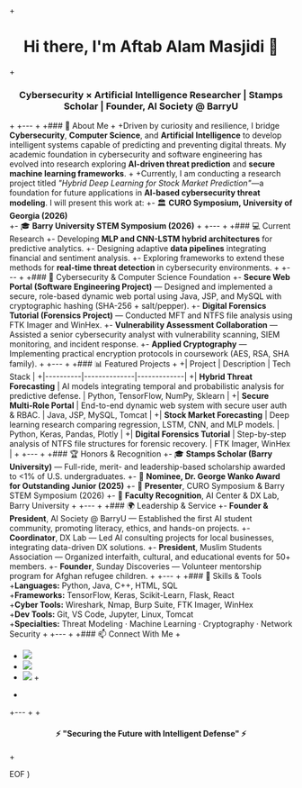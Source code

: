 
+<h1 align="center">Hi there, I'm <strong>Aftab Alam Masjidi</strong> 👋</h1>
+<h3 align="center">Cybersecurity × Artificial Intelligence Researcher | Stamps Scholar | Founder, AI Society @ BarryU</h3>
+
+---
+
+### 🧠 About Me
+
+Driven by curiosity and resilience, I bridge **Cybersecurity**, **Computer Science**, and **Artificial Intelligence** to develop intelligent systems capable of predicting and preventing digital threats. My academic foundation in cybersecurity and software engineering has evolved into research exploring **AI-driven threat prediction** and **secure machine learning frameworks**.
+
+Currently, I am conducting a research project titled *"Hybrid Deep Learning for Stock Market Prediction"*—a foundation for future applications in **AI-based cybersecurity threat modeling**. I will present this work at:
+- 🏛️ **CURO Symposium, University of Georgia (2026)**  
+- 🎓 **Barry University STEM Symposium (2026)**
+
+---
+
+### 💻 Current Research
+- Developing **MLP and CNN-LSTM hybrid architectures** for predictive analytics.
+- Designing adaptive **data pipelines** integrating financial and sentiment analysis.
+- Exploring frameworks to extend these methods for **real-time threat detection** in cybersecurity environments.
+
+---
+
+### 🔐 Cybersecurity & Computer Science Foundation
+- **Secure Web Portal (Software Engineering Project)** — Designed and implemented a secure, role-based dynamic web portal using Java, JSP, and MySQL with cryptographic hashing (SHA-256 + salt/pepper).
+- **Digital Forensics Tutorial (Forensics Project)** — Conducted MFT and NTFS file analysis using FTK Imager and WinHex.
+- **Vulnerability Assessment Collaboration** — Assisted a senior cybersecurity analyst with vulnerability scanning, SIEM monitoring, and incident response.
+- **Applied Cryptography** — Implementing practical encryption protocols in coursework (AES, RSA, SHA family).
+
+---
+
+### 📊 Featured Projects
+
+| Project | Description | Tech Stack |
+|----------|--------------|-------------|
+| **Hybrid Threat Forecasting** | AI models integrating temporal and probabilistic analysis for predictive defense. | Python, TensorFlow, NumPy, Sklearn |
+| **Secure Multi-Role Portal** | End-to-end dynamic web system with secure user auth & RBAC. | Java, JSP, MySQL, Tomcat |
+| **Stock Market Forecasting** | Deep learning research comparing regression, LSTM, CNN, and MLP models. | Python, Keras, Pandas, Plotly |
+| **Digital Forensics Tutorial** | Step-by-step analysis of NTFS file structures for forensic recovery. | FTK Imager, WinHex |
+
+---
+
+### 🏆 Honors & Recognition
+- 🎓 **Stamps Scholar (Barry University)** — Full-ride, merit- and leadership-based scholarship awarded to <1% of U.S. undergraduates.
+- 🧩 **Nominee, Dr. George Wanko Award for Outstanding Junior (2025)**
+- 📢 **Presenter**, CURO Symposium & Barry STEM Symposium (2026)
+- 🧠 **Faculty Recognition**, AI Center & DX Lab, Barry University
+
+---
+
+### 🌍 Leadership & Service
+- **Founder & President**, AI Society @ BarryU — Established the first AI student community, promoting literacy, ethics, and hands-on projects.
+- **Coordinator**, DX Lab — Led AI consulting projects for local businesses, integrating data-driven DX solutions.
+- **President**, Muslim Students Association — Organized interfaith, cultural, and educational events for 50+ members.
+- **Founder**, Sunday Discoveries — Volunteer mentorship program for Afghan refugee children.
+
+---
+
+### 🧩 Skills & Tools
+**Languages:** Python, Java, C++, HTML, SQL  
+**Frameworks:** TensorFlow, Keras, Scikit-Learn, Flask, React  
+**Cyber Tools:** Wireshark, Nmap, Burp Suite, FTK Imager, WinHex  
+**Dev Tools:** Git, VS Code, Jupyter, Linux, Tomcat  
+**Specialties:** Threat Modeling · Machine Learning · Cryptography · Network Security
+
+---
+
+### 📫 Connect With Me
+<p align="center">
+  <a href="https://www.linkedin.com/in/aftab-alam-masjidi"><img src="https://img.shields.io/badge/LinkedIn-0077B5?style=for-the-badge&logo=linkedin&logoColor=white"/></a>
+  <a href="mailto:aftab.masjidi@gmail.com"><img src="https://img.shields.io/badge/Email-D14836?style=for-the-badge&logo=gmail&logoColor=white"/></a>
+  <a href="https://github.com/aftabalam01-creator"><img src="https://img.shields.io/badge/GitHub-100000?style=for-the-badge&logo=github&logoColor=white"/></a>
+</p>
+
+---
+
+<h4 align="center">⚡ "Securing the Future with Intelligent Defense" ⚡</h4>
+

 
EOF
)
